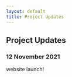```yaml
---
layout: default
title: Project Updates
---
```


## Project Updates ##

### 12 November 2021 ###

website launch!

